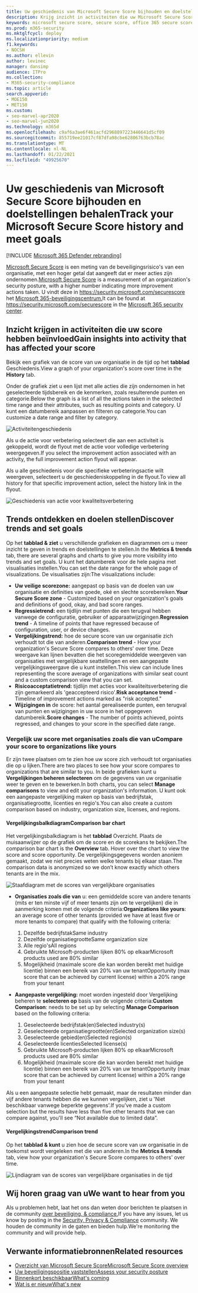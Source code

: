 ```yaml
---
title: Uw geschiedenis van Microsoft Secure Score bijhouden en doelstellingen behalen
description: Krijg inzicht in activiteiten die uw Microsoft Secure Score hebben beïnvloed. Ontdek trends en stel doelen.
keywords: microsoft secure score, secure score, office 365 secure score, microsoft-beveiligingsscore, Microsoft 365-beveiligingscentrum, acties voor verbetering
ms.prod: m365-security
ms.mktglfcycl: deploy
ms.localizationpriority: medium
f1.keywords:
- NOCSH
ms.author: ellevin
author: levinec
manager: dansimp
audience: ITPro
ms.collection:
- M365-security-compliance
ms.topic: article
search.appverid:
- MOE150
- MET150
ms.custom:
- seo-marvel-apr2020
- seo-marvel-jun2020
ms.technology: m365d
ms.openlocfilehash: c9af6a3ae6f461acfd2968897223446641d5cf09
ms.sourcegitcommit: 855719ee21017cf87dfa98cbe62806763bcb78ac
ms.translationtype: MT
ms.contentlocale: nl-NL
ms.lasthandoff: 01/22/2021
ms.locfileid: "49925670"
---
```

# <a name="track-your-microsoft-secure-score-history-and-meet-goals"></a><span data-ttu-id="a77d6-105">Uw geschiedenis van Microsoft Secure Score bijhouden en doelstellingen behalen</span><span class="sxs-lookup"><span data-stu-id="a77d6-105">Track your Microsoft Secure Score history and meet goals</span></span>

[!INCLUDE [Microsoft 365 Defender rebranding](../includes/microsoft-defender.md)]

<span data-ttu-id="a77d6-106">[Microsoft Secure Score](microsoft-secure-score.md) is een meting van de beveiligingsrisico's van een organisatie, met een hoger getal dat aangeeft dat er meer acties zijn ondernomen.</span><span class="sxs-lookup"><span data-stu-id="a77d6-106">[Microsoft Secure Score](microsoft-secure-score.md) is a measurement of an organization's security posture, with a higher number indicating more improvement actions taken.</span></span> <span data-ttu-id="a77d6-107">U vindt deze in https://security.microsoft.com/securescore het [Microsoft 365-beveiligingscentrum.](overview-security-center.md)</span><span class="sxs-lookup"><span data-stu-id="a77d6-107">It can be found at https://security.microsoft.com/securescore in the [Microsoft 365 security center](overview-security-center.md).</span></span>

## <a name="gain-insights-into-activity-that-has-affected-your-score"></a><span data-ttu-id="a77d6-108">Inzicht krijgen in activiteiten die uw score hebben beïnvloed</span><span class="sxs-lookup"><span data-stu-id="a77d6-108">Gain insights into activity that has affected your score</span></span>

<span data-ttu-id="a77d6-109">Bekijk een grafiek van de score van uw organisatie in de tijd op het **tabblad** Geschiedenis.</span><span class="sxs-lookup"><span data-stu-id="a77d6-109">View a graph of your organization's score over time in the **History** tab.</span></span>

<span data-ttu-id="a77d6-110">Onder de grafiek ziet u een lijst met alle acties die zijn ondernomen in het geselecteerde tijdsbereik en de kenmerken, zoals resulterende punten en categorie.</span><span class="sxs-lookup"><span data-stu-id="a77d6-110">Below the graph is a list of all the actions taken in the selected time range and their attributes, such as resulting points and category.</span></span> <span data-ttu-id="a77d6-111">U kunt een datumbereik aanpassen en filteren op categorie.</span><span class="sxs-lookup"><span data-stu-id="a77d6-111">You can customize a date range and filter by category.</span></span>

![Activiteitengeschiedenis](../../media/secure-score/secure-score-history-activity.png)

<span data-ttu-id="a77d6-113">Als u de actie voor verbetering selecteert die aan een activiteit is gekoppeld, wordt de flyout met de actie voor volledige verbetering weergegeven.</span><span class="sxs-lookup"><span data-stu-id="a77d6-113">If you select the improvement action associated with an activity, the full improvement action flyout will appear.</span></span>

<span data-ttu-id="a77d6-114">Als u alle geschiedenis voor die specifieke verbeteringsactie wilt weergeven, selecteert u de geschiedeniskoppeling in de flyout.</span><span class="sxs-lookup"><span data-stu-id="a77d6-114">To view all history for that specific improvement action, select the history link in the flyout.</span></span>

![Geschiedenis van actie voor kwaliteitsverbetering](../../media/secure-score/secure-score-history-flyout.png)

## <a name="discover-trends-and-set-goals"></a><span data-ttu-id="a77d6-116">Trends ontdekken en doelen stellen</span><span class="sxs-lookup"><span data-stu-id="a77d6-116">Discover trends and set goals</span></span>

<span data-ttu-id="a77d6-117">Op het **tabblad & ziet** u verschillende grafieken en diagrammen om u meer inzicht te geven in trends en doelstellingen te stellen.</span><span class="sxs-lookup"><span data-stu-id="a77d6-117">In the **Metrics & trends** tab, there are several graphs and charts to give you more visibility into trends and set goals.</span></span> <span data-ttu-id="a77d6-118">U kunt het datumbereik voor de hele pagina met visualisaties instellen.</span><span class="sxs-lookup"><span data-stu-id="a77d6-118">You can set the date range for the whole page of visualizations.</span></span> <span data-ttu-id="a77d6-119">De visualisaties zijn:</span><span class="sxs-lookup"><span data-stu-id="a77d6-119">The visualizations include:</span></span>

* <span data-ttu-id="a77d6-120">**Uw veilige scorezone:** aangepast op basis van de doelen van uw organisatie en definities van goede, oké en slechte scorebereiken.</span><span class="sxs-lookup"><span data-stu-id="a77d6-120">**Your Secure Score zone** - Customized based on your organization's goals and definitions of good, okay, and bad score ranges.</span></span>
* <span data-ttu-id="a77d6-121">**Regressietrend:** een tijdlijn met punten die een terugval hebben vanwege de configuratie, gebruiker of apparaatwijzigingen.</span><span class="sxs-lookup"><span data-stu-id="a77d6-121">**Regression trend** - A timeline of points that have regressed because of configuration, user, or device changes.</span></span>  
* <span data-ttu-id="a77d6-122">**Vergelijkingstrend:** hoe de secure score van uw organisatie zich verhoudt tot die van anderen.</span><span class="sxs-lookup"><span data-stu-id="a77d6-122">**Comparison trend** - How your organization's Secure Score compares to others' over time.</span></span> <span data-ttu-id="a77d6-123">Deze weergave kan lijnen bevatten die het scoregemiddelde weergeven van organisaties met vergelijkbare seattellingen en een aangepaste vergelijkingsweergave die u kunt instellen.</span><span class="sxs-lookup"><span data-stu-id="a77d6-123">This view can include lines representing the score average of organizations with similar seat count and a custom comparison view that you can set.</span></span>
* <span data-ttu-id="a77d6-124">**Risicoacceptatietrend:** tijdlijn met acties voor kwaliteitsverbetering die zijn gemarkeerd als 'geaccepteerd risico'.</span><span class="sxs-lookup"><span data-stu-id="a77d6-124">**Risk acceptance trend** - Timeline of improvement actions marked as "risk accepted."</span></span>
* <span data-ttu-id="a77d6-125">**Wijzigingen in** de score: het aantal gerealiseerde punten, een terugval van punten en wijzigingen in uw score in het opgegeven datumbereik.</span><span class="sxs-lookup"><span data-stu-id="a77d6-125">**Score changes** - The number of points achieved, points regressed, and changes to your score in the specified date range.</span></span>

### <a name="compare-your-score-to-organizations-like-yours"></a><span data-ttu-id="a77d6-126">Vergelijk uw score met organisaties zoals die van u</span><span class="sxs-lookup"><span data-stu-id="a77d6-126">Compare your score to organizations like yours</span></span>

<span data-ttu-id="a77d6-127">Er zijn twee plaatsen om te zien hoe uw score zich verhoudt tot organisaties die op u lijken.</span><span class="sxs-lookup"><span data-stu-id="a77d6-127">There are two places to see how your score compares to organizations that are similar to you.</span></span> <span data-ttu-id="a77d6-128">In beide grafieken kunt u **Vergelijkingen beheren selecteren** om de gegevens van uw organisatie weer te geven en te bewerken.</span><span class="sxs-lookup"><span data-stu-id="a77d6-128">In both charts, you can select **Manage comparisons** to view and edit your organization's information.</span></span> <span data-ttu-id="a77d6-129">U kunt ook een aangepaste vergelijking maken op basis van bedrijfstak, organisatiegrootte, licenties en regio's.</span><span class="sxs-lookup"><span data-stu-id="a77d6-129">You can also create a custom comparison based on industry, organization size, licenses, and regions.</span></span>

#### <a name="comparison-bar-chart"></a><span data-ttu-id="a77d6-130">Vergelijkingsbalkdiagram</span><span class="sxs-lookup"><span data-stu-id="a77d6-130">Comparison bar chart</span></span>

<span data-ttu-id="a77d6-131">Het vergelijkingsbalkdiagram is het **tabblad** Overzicht. Plaats de muisaanwijzer op de grafiek om de score en de scorekans te bekijken.</span><span class="sxs-lookup"><span data-stu-id="a77d6-131">The comparison bar chart is the **Overview** tab. Hover over the chart to view the score and score opportunity.</span></span> <span data-ttu-id="a77d6-132">De vergelijkingsgegevens worden anoniem gemaakt, zodat we niet precies weten welke tenants bij elkaar staan.</span><span class="sxs-lookup"><span data-stu-id="a77d6-132">The comparison data is anonymized so we don’t know exactly which others tenants are in the mix.</span></span>

![Staafdiagram met de scores van vergelijkbare organisaties](../../media/secure-score/secure-score-comparison-bar.png)

- <span data-ttu-id="a77d6-134">**Organisaties zoals die van** u: een gemiddelde score van andere tenants (mits er ten minste vijf of meer tenants zijn om te vergelijken) die in aanmerking komen met de volgende criteria:</span><span class="sxs-lookup"><span data-stu-id="a77d6-134">**Organizations like yours**: an average score of other tenants (provided we have at least five or more tenants to compare) that qualify with the following criteria:</span></span>
    1. <span data-ttu-id="a77d6-135">Dezelfde bedrijfstak</span><span class="sxs-lookup"><span data-stu-id="a77d6-135">Same industry</span></span>
    2. <span data-ttu-id="a77d6-136">Dezelfde organisatiegrootte</span><span class="sxs-lookup"><span data-stu-id="a77d6-136">Same organization size</span></span>
    3. <span data-ttu-id="a77d6-137">Alle regio's</span><span class="sxs-lookup"><span data-stu-id="a77d6-137">All regions</span></span>
    4. <span data-ttu-id="a77d6-138">Gebruikte Microsoft-producten lijken 80% op elkaar</span><span class="sxs-lookup"><span data-stu-id="a77d6-138">Microsoft products used are 80% similar</span></span>
    5. <span data-ttu-id="a77d6-139">Mogelijkheid (maximale score die kan worden bereikt met huidige licentie) binnen een bereik van 20% van uw tenant</span><span class="sxs-lookup"><span data-stu-id="a77d6-139">Opportunity (max score that can be achieved by current license) within a 20% range from your tenant</span></span>

- <span data-ttu-id="a77d6-140">**Aangepaste vergelijking:** moet worden ingesteld door Vergelijking beheren te **selecteren op** basis van de volgende criteria:</span><span class="sxs-lookup"><span data-stu-id="a77d6-140">**Custom Comparison**: needs to be set up by selecting **Manage Comparison** based on the following criteria:</span></span>
    1. <span data-ttu-id="a77d6-141">Geselecteerde bedrijfstak(en)</span><span class="sxs-lookup"><span data-stu-id="a77d6-141">Selected industry(s)</span></span>
    2. <span data-ttu-id="a77d6-142">Geselecteerde organisatiegrootte(en)</span><span class="sxs-lookup"><span data-stu-id="a77d6-142">Selected organization size(s)</span></span>
    3. <span data-ttu-id="a77d6-143">Geselecteerde gebied(en)</span><span class="sxs-lookup"><span data-stu-id="a77d6-143">Selected region(s)</span></span>
    4. <span data-ttu-id="a77d6-144">Geselecteerde licenties</span><span class="sxs-lookup"><span data-stu-id="a77d6-144">Selected license(s)</span></span>
    5. <span data-ttu-id="a77d6-145">Gebruikte Microsoft-producten lijken 80% op elkaar</span><span class="sxs-lookup"><span data-stu-id="a77d6-145">Microsoft products used are 80% similar</span></span>
    6. <span data-ttu-id="a77d6-146">Mogelijkheid (maximale score die kan worden bereikt met huidige licentie) binnen een bereik van 20% van uw tenant</span><span class="sxs-lookup"><span data-stu-id="a77d6-146">Opportunity (max score that can be achieved by current license) within a 20% range from your tenant</span></span>

<span data-ttu-id="a77d6-147">Als u een aangepaste selectie hebt gemaakt, maar de resultaten minder dan vijf andere tenants hebben die we kunnen vergelijken, ziet u 'Niet beschikbaar vanwege beperkte gegevens'.</span><span class="sxs-lookup"><span data-stu-id="a77d6-147">If you've made a custom selection but the results have less than five other tenants that we can compare against, you'll see “Not available due to limited data”.</span></span>

#### <a name="comparison-trend"></a><span data-ttu-id="a77d6-148">Vergelijkingstrend</span><span class="sxs-lookup"><span data-stu-id="a77d6-148">Comparison trend</span></span>

<span data-ttu-id="a77d6-149">Op het **tabblad & kunt** u zien hoe de secure score van uw organisatie in de toekomst wordt vergeleken met die van anderen.</span><span class="sxs-lookup"><span data-stu-id="a77d6-149">In the **Metrics & trends** tab, view how your organization's Secure Score compares to others' over time.</span></span>

![Lijndiagram van de scores van vergelijkbare organisaties in de tijd](../../media/secure-score/secure-score-comparison-trend.png)

## <a name="we-want-to-hear-from-you"></a><span data-ttu-id="a77d6-151">Wij horen graag van u</span><span class="sxs-lookup"><span data-stu-id="a77d6-151">We want to hear from you</span></span>

<span data-ttu-id="a77d6-152">Als u problemen hebt, laat het ons dan weten door berichten te plaatsen in de community [over beveiliging, & compliance.](https://techcommunity.microsoft.com/t5/Security-Privacy-Compliance/bd-p/security_privacy)</span><span class="sxs-lookup"><span data-stu-id="a77d6-152">If you have any issues, let us know by posting in the [Security, Privacy & Compliance](https://techcommunity.microsoft.com/t5/Security-Privacy-Compliance/bd-p/security_privacy) community.</span></span> <span data-ttu-id="a77d6-153">We houden de community in de gaten en bieden hulp.</span><span class="sxs-lookup"><span data-stu-id="a77d6-153">We're monitoring the community and will provide help.</span></span>

## <a name="related-resources"></a><span data-ttu-id="a77d6-154">Verwante informatiebronnen</span><span class="sxs-lookup"><span data-stu-id="a77d6-154">Related resources</span></span>

- [<span data-ttu-id="a77d6-155">Overzicht van Microsoft Secure Score</span><span class="sxs-lookup"><span data-stu-id="a77d6-155">Microsoft Secure Score overview</span></span>](microsoft-secure-score.md)
- [<span data-ttu-id="a77d6-156">Uw beveiligingspositie vaststellen</span><span class="sxs-lookup"><span data-stu-id="a77d6-156">Assess your security posture</span></span>](microsoft-secure-score-improvement-actions.md)
- [<span data-ttu-id="a77d6-157">Binnenkort beschikbaar</span><span class="sxs-lookup"><span data-stu-id="a77d6-157">What's coming</span></span>](microsoft-secure-score-whats-coming.md)
- [<span data-ttu-id="a77d6-158">Wat is er nieuw</span><span class="sxs-lookup"><span data-stu-id="a77d6-158">What's new</span></span>](microsoft-secure-score-whats-new.md)
